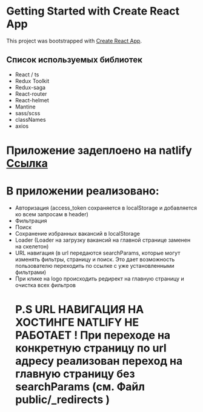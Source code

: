 # Getting Started with Create React App

This project was bootstrapped with [Create React App](https://github.com/facebook/create-react-app).

## Список используемых библиотек

- React / ts
- Redux Toolkit
- Redux-saga
- React-router
- React-helmet
- Mantine
- sass/scss
- classNames
- axios

# Приложение задеплоено на natlify [Ссылка](https://fantastic-tarsier-53c599.netlify.app/)

# В приложении реализовано:

- Авторизация (access_token сохраняется в localStorage и добавляется ко всем запросам в header)
- Фильтрация
- Поиск
- Сохранение избранных вакансий в localStorage
- Loader (Loader на загрузку вакансий на главной странице заменен на скелетон)
- URL навигация (в url передаются searchParams, которые могут изменять фильтры, страницу и поиск. Это дает возможность пользователю переходить по ссылке с уже установленными фильтрами)
- При клике на logo происходить редирект на главную страницу и очистка всех фильтров
  # P.S URL НАВИГАЦИЯ НА ХОСТИНГЕ NATLIFY НЕ РАБОТАЕТ ! При переходе на конкретную страницу по url адресу реализован переход на главную страницу без searchParams (см. Файл public/\_redirects )
